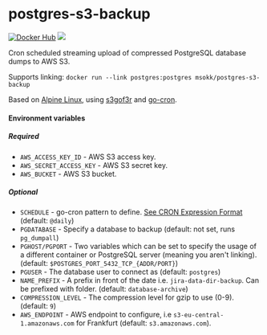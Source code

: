 # postgres-s3-backup
[![Docker Hub](https://img.shields.io/badge/docker-ready-blue.svg)](https://registry.hub.docker.com/u/msokk/postgres-s3-backup/)
[![](https://badge.imagelayers.io/msokk/postgres-s3-backup:latest.svg)](https://imagelayers.io/?images=msokk/postgres-s3-backup:latest 'Get your own badge on imagelayers.io')

Cron scheduled streaming upload of compressed PostgreSQL database dumps to AWS S3.

Supports linking: `docker run --link postgres:postgres msokk/postgres-s3-backup`

Based on [Alpine Linux](https://hub.docker.com/_/alpine/),
using [s3gof3r](https://github.com/rlmcpherson/s3gof3r/) and [go-cron](https://github.com/odise/go-cron).

#### Environment variables

##### *Required*
* `AWS_ACCESS_KEY_ID` - AWS S3 access key.
* `AWS_SECRET_ACCESS_KEY` - AWS S3 secret key.
* `AWS_BUCKET` - AWS S3 bucket.

##### *Optional*
* `SCHEDULE` - go-cron pattern to define. [See CRON Expression Format](https://godoc.org/github.com/robfig/cron#hdr-CRON_Expression_Format) (default: `@daily`)
* `PGDATABASE` - Specify a database to backup (default: not set, runs `pg_dumpall`)
* `PGHOST/PGPORT` - Two variables which can be set to specify the usage of a different container or PostgreSQL server (meaning you aren't linking). (default: `$POSTGRES_PORT_5432_TCP_{ADDR/PORT}`)
* `PGUSER` - The database user to connect as (default: `postgres`)
* `NAME_PREFIX` - A prefix in front of the date i.e. `jira-data-dir-backup`. Can be prefixed with folder. (default: `database-archive`)
* `COMPRESSION_LEVEL` - The compression level for gzip to use (0-9). (default: `9`)
* `AWS_ENDPOINT` - AWS endpoint to configure, i.e `s3-eu-central-1.amazonaws.com` for Frankfurt (default: `s3.amazonaws.com`).
